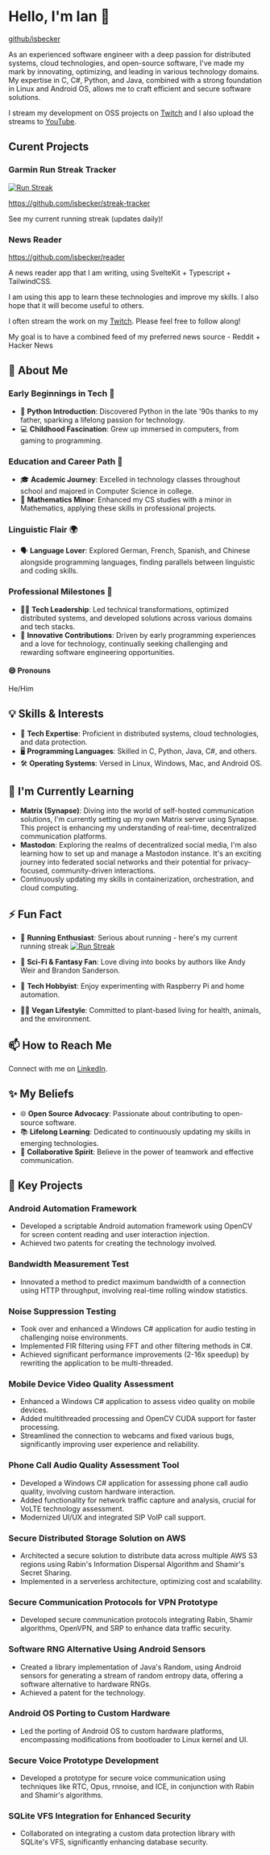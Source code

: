 <!--
**isbecker/isbecker** is a ✨ _special_ ✨ repository because its `README.md` (this file) appears on your GitHub profile.

Here are some ideas to get you started:

- 🔭 I’m currently working on ...
- 🌱 I’m currently learning ...
- 👯 I’m looking to collaborate on ...
- 🤔 I’m looking for help with ...
- 💬 Ask me about ...
- 📫 How to reach me: ...
-->

# Hello, I'm Ian 👋
[github/isbecker](https://github.com/isbecker)

As an experienced software engineer with a deep passion for distributed systems, cloud technologies, and open-source software, I've made my mark by innovating, optimizing, and leading in various technology domains. My expertise in C, C#, Python, and Java, combined with a strong foundation in Linux and Android OS, allows me to craft efficient and secure software solutions.

I stream my development on OSS projects on [Twitch](https://twitch.tv/beckrdev) and I also upload the streams to [YouTube](https://youtube.com/@beckrdev).

## Curent Projects

### Garmin Run Streak Tracker

[![Run Streak](https://img.shields.io/badge/dynamic/json?url=https%3A%2F%2Fraw.githubusercontent.com%2Fisbecker%2Fstreak-tracker%2Fmain%2Fstreak.json&query=%24.total_count&suffix=%20days&style=for-the-badge&label=%F0%9F%8F%83%20Run%20Streak&color=lawngreen&link=https%3A%2F%2Fgithub.com%2Fisbecker%2Fstreak-tracker)](https://github.com/isbecker/streak-tracker)

<https://github.com/isbecker/streak-tracker>

See my current running streak (updates daily)!

### News Reader
https://github.com/isbecker/reader

A news reader app that I am writing, using SvelteKit + Typescript + TailwindCSS.

I am using this app to learn these technologies and improve my skills. I also hope that it will become useful to others.

I often stream the work on my [Twitch](https://twitch.tv/beckrdev). Please feel free to follow along!

My goal is to have a combined feed of my preferred news source - Reddit + Hacker News

## 🚀 About Me

### Early Beginnings in Tech 🌟

- 🐍 **Python Introduction**: Discovered Python in the late '90s thanks to my father, sparking a lifelong passion for technology.
- 💻 **Childhood Fascination**: Grew up immersed in computers, from gaming to programming.

### Education and Career Path 💼

- 🎓 **Academic Journey**: Excelled in technology classes throughout school and majored in Computer Science in college.
- 🔢 **Mathematics Minor**: Enhanced my CS studies with a minor in Mathematics, applying these skills in professional projects.

### Linguistic Flair 🌍

- 🗣️ **Language Lover**: Explored German, French, Spanish, and Chinese alongside programming languages, finding parallels between linguistic and coding skills.

### Professional Milestones 🔧

- 👨‍💻 **Tech Leadership**: Led technical transformations, optimized distributed systems, and developed solutions across various domains and tech stacks.
- 🚀 **Innovative Contributions**: Driven by early programming experiences and a love for technology, continually seeking challenging and rewarding software engineering opportunities.

#### 😄 Pronouns

He/Him

## 💡 Skills & Interests

- 💾 **Tech Expertise**: Proficient in distributed systems, cloud technologies, and data protection.
- 🖥️ **Programming Languages**: Skilled in C, Python, Java, C#, and others.
- 🛠️ **Operating Systems**: Versed in Linux, Windows, Mac, and Android OS.

## 🌱 I'm Currently Learning

- **Matrix (Synapse)**: Diving into the world of self-hosted communication solutions, I'm currently setting up my own Matrix server using Synapse. This project is enhancing my understanding of real-time, decentralized communication platforms.
- **Mastodon**: Exploring the realms of decentralized social media, I'm also learning how to set up and manage a Mastodon instance. It's an exciting journey into federated social networks and their potential for privacy-focused, community-driven interactions.
- Continuously updating my skills in containerization, orchestration, and cloud computing.

## ⚡ Fun Fact

- 🏃 **Running Enthusiast**: Serious about running - here's my current running streak
[![Run Streak](https://img.shields.io/badge/dynamic/json?url=https%3A%2F%2Fraw.githubusercontent.com%2Fisbecker%2Fstreak-tracker%2Fmain%2Fstreak.json&query=%24.total_count&suffix=%20days&label=%F0%9F%8F%83%20Run%20Streak&color=lawngreen&link=https%3A%2F%2Fgithub.com%2Fisbecker%2Fstreak-tracker)](https://github.com/isbecker/streak-tracker)

- 🌌 **Sci-Fi & Fantasy Fan**: Love diving into books by authors like Andy Weir and Brandon Sanderson.
- 🤖 **Tech Hobbyist**: Enjoy experimenting with Raspberry Pi and home automation.
- 💪🌱 **Vegan Lifestyle**: Committed to plant-based living for health, animals, and the environment.

## 📫 How to Reach Me

Connect with me on [LinkedIn](https://www.linkedin.com/in/ianbecker/).

## ✨ My Beliefs

- 🌐 **Open Source Advocacy**: Passionate about contributing to open-source software.
- 📚 **Lifelong Learning**: Dedicated to continuously updating my skills in emerging technologies.
- 👥 **Collaborative Spirit**: Believe in the power of teamwork and effective communication.

## 🌟 Key Projects

### Android Automation Framework

- Developed a scriptable Android automation framework using OpenCV for screen content reading and user interaction injection.
- Achieved two patents for creating the technology involved.

### Bandwidth Measurement Test

- Innovated a method to predict maximum bandwidth of a connection using HTTP throughput, involving real-time rolling window statistics.

### Noise Suppression Testing

- Took over and enhanced a Windows C# application for audio testing in challenging noise environments.
- Implemented FIR filtering using FFT and other filtering methods in C#.
- Achieved significant performance improvements (2-16x speedup) by rewriting the application to be multi-threaded.

### Mobile Device Video Quality Assessment

- Enhanced a Windows C# application to assess video quality on mobile devices.
- Added multithreaded processing and OpenCV CUDA support for faster processing.
- Streamlined the connection to webcams and fixed various bugs, significantly improving user experience and reliability.

### Phone Call Audio Quality Assessment Tool

- Developed a Windows C# application for assessing phone call audio quality, involving custom hardware interaction.
- Added functionality for network traffic capture and analysis, crucial for VoLTE technology assessment.
- Modernized UI/UX and integrated SIP VoIP call support.

### Secure Distributed Storage Solution on AWS

- Architected a secure solution to distribute data across multiple AWS S3 regions using Rabin's Information Dispersal Algorithm and Shamir's Secret Sharing.
- Implemented in a serverless architecture, optimizing cost and scalability.

### Secure Communication Protocols for VPN Prototype

- Developed secure communication protocols integrating Rabin, Shamir algorithms, OpenVPN, and SRP to enhance data traffic security.

### Software RNG Alternative Using Android Sensors

- Created a library implementation of Java's Random, using Android sensors for generating a stream of random entropy data, offering a software alternative to hardware RNGs.
- Achieved a patent for the technology.

### Android OS Porting to Custom Hardware

- Led the porting of Android OS to custom hardware platforms, encompassing modifications from bootloader to Linux kernel and UI.

### Secure Voice Prototype Development

- Developed a prototype for secure voice communication using techniques like RTC, Opus, rnnoise, and ICE, in conjunction with Rabin and Shamir's algorithms.

### SQLite VFS Integration for Enhanced Security

- Collaborated on integrating a custom data protection library with SQLite's VFS, significantly enhancing database security.
